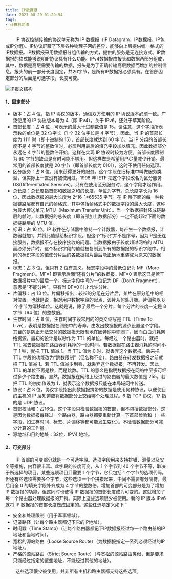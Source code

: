 ```yaml
---
title: IP数据报
date: 2023-08-29 01:29:54
tags:
- 计算机网络
---
```


&ensp;&ensp;&ensp;&ensp; IP 协议控制传输的协议单元称为 IP 数据报（IP Datagram，IP数据报、IP包或IP分组）。IP协议屏蔽了下层各种物理子网的差异，能够向上层提供统一格式的IP数据报。lP数据报采用数据报分组传输的方式，提供的服务是无连接方式。IP数据报的格式能够说明lP协议具有什么功能。IPv4数据报由报头和数据两部分组成，其中，数据是高层需要传输的数据，报头是为了正确传输高层数据而增加的控制信息。报头的前一部分长度固定，共20字节，是所有IP数据报必须具有。在首部固定部分的后面是可选字段，长度可变。


<!-- ![IP报文结构](https://github.com/3546514206/ImageHost.Github.IO/blob/main/%E5%9F%BA%E6%9C%AC%E5%8A%9F/%E8%AE%A1%E7%AE%97%E6%9C%BA%E7%BD%91%E7%BB%9C/IP%E6%95%B0%E6%8D%AE%E6%8A%A5/IP%E6%8A%A5%E6%96%87%E7%BB%93%E6%9E%84.png?raw=true) -->


![IP报文结构](/pic/基本功/计算机网络/IP数据报/IP报文结构.png)

#### __1、固定部分__

* 版本：占 4 位，指 IP 协议的版本。通信双方使用的 IP 协议版本必须一致。广泛使用的 IP 协议版本号为 4（即 IPv4）。关于 IPv6，还处于草案阶段。
* 首部长度：占 4 位，可表示的最大十进制数值是 15。请注意，这个字段所表示数的单位是 32 位字长（1 个 32 位字长是 4 字节），因此，当 IP 的首部长度为 1111 时（即十进制的 15），首部长度就达到 60 字节。当 IP 分组的首部长度不是 4 字节的整数倍时，必须利用最后的填充字段加以填充。因此数据部分永远在 4 字节的整数倍开始，这样在实现 IP 协议时较为方便。首部长度限制为 60 字节的缺点是有时可能不够用。但这样做是希望用户尽量减少开销。最常用的首部长度就是 20 字节（即首部长度为 0101），这时不使用任何选项。
* 区分服务：占 8 位，用来获得更好的服务。这个字段在旧标准中叫做服务类型，但实际上一直没有被使用过。1998 年 IETF 把这个字段改名为区分服务DS(Differentiated Services)。只有在使用区分服务时，这个字段才起作用。
* 总长度：总长度指首部和数据之和的长度，单位为字节。总长度字长为 16 位，因此数据报的最大长度为 2^16-1=65535 字节。在 IP 层下面的每一种数据链路层都有自己的帧格式，其中包括帧格式中的数据字段的最大长度，这称为最大传送单元 MTU（Maximum Transfer Unit）。当一个数据报封装成链路层的帧时，此数据报的总长度（即首部加上数据部分）一定不能超过下面的数据链路层的 MTU 值。
* 标识：占 16 位。IP 软件在存储器中维持一个计数器，每产生一个数据报，计数器就加1，并将此值赋给标识字段。但这个“标识”并不是序号，因为IP是无连接服务，数据报不存在按序接收的问题。当数据报由于长度超过网络的 MTU 而必须分片时，这个标识字段的值就被复制到所有的数据报的标识字段中。相同的标识字段的值使分片后的各数据报片最后能正确地重装成为原来的数据报。
* 标志：占 3 位，但只有 2 位有意义。标志字段中的最低位记为 MF（More Fragment）。MF=1 即表示后面“还有分片”的数据报。MF=0 表示这已是若干数据报片中的最后一个。标志字段中间的一位记为 DF（Don’t Fragment），意思是“不能分片”。只有当 DF=0 时才允许分片。
* 片偏移：占 13 位。片偏移指出：较长的分组在分片后，某片在原分组中的相对位置。也就是说，相对用户数据字段的起点，该片从何处开始。片偏移以 8  个字节为偏移单位。这就是说，除了最后一个分片，每个分片的长度一定是 8 字节（64 位）的整数倍。
* 生存时间：占 8 位，生存时间字段常用的的英文缩写是 TTL（Time To Live），表明是数据报在网络中的寿命。由发出数据报的源点设置这个字段。其目的是防止无法交付的数据报无限制地在因特网中兜圈子，因而白白消耗网络资源。最初的设计是以秒作为 TTL 的单位。每经过一个路由器时，就把 TTL 减去数据报在路由器消耗掉的一段时间。若数据报在路由器消耗的时间小于 1 秒，就把 TTL 值减 1。当 TTL 值为 0 时，就丢弃这个数据报。后来把 TTL 字段的功能改为“跳数限制”（但名称不变）。路由器在转发数据报之前就把 TTL 值减 1。若 TTL 值减少到零，就丢弃这个数据报，不再转发。因此，TTL 的单位不再是秒，而是跳数。TTL 的意义是指明数据报在网络中至多可经过多少个路由器。显然，数据报在网络上经过的路由器的最大数值是 255。若把 TTL 的初始值设为 1，就表示这个数据报只能在本局域网中传送。
* 协议：占 8 位，协议字段指出此数据报携带的数据是使用何种协议，以便使目的主机的 IP 层知道应将数据部分上交给哪个处理过程。6 指 TCP 协议，17 指的是 UDP 协议。
* 首部校验和：占16位。这个字段只检验数据报的首部，但不包括数据部分。这是因为数据报每经过一个路由器，路由器都要重新计算一下首部检验和（一些字段，如生存时间、标志、片偏移等都可能发生变化）。不检验数据部分可减少计算的工作量。
* 源地址和目的地址：32位，IPV4 地址。

#### __2、可变部分__

&ensp;&ensp;&ensp;&ensp; IP 首部的可变部分就是一个可选字段。选项字段用来支持排错、测量以及安全等措施，内容很丰富。此字段的长度可变，从 1 个字节到 40 个字节不等，取决于所选择的项目。某些选项项目只需要 1 个字节，它只包括 1 个字节的选项代码。但还有些选项需要多个字节，这些选项一个个拼接起来，中间不需要有分隔符，最后用全 0 的填充字段补齐成为 4 字节的整数倍。增加首部的可变部分是为了增加 IP 数据报的功能，但这同时也使得 IP 数据报的首部长度成为可变的。这就增加了每一个路由器处理数据报的开销。实际上这些选项很少被使用。新的 IP 版本 IPv6 就将 IP 数据报的首部长度做成固定的。这些任选项定义如下：
* 安全和处理限制（用于军事领域）。
* 记录路径（让每个路由器都记下它的IP地址）。
* 时间戳（Time Stamp）（让每个路由器都记下IP数据报经过每一个路由器的IP地址和当地时间）。
* 宽松的源站路由（Loose Source Route）（为数据报指定一系列必须经过的IP地址）。
* 严格的源站路由（Strict Source Route）（与宽松的源站路由类似，但是要求只能经过指定的这些地址，不能经过其他的地址）。

&ensp;&ensp;&ensp;&ensp; 这些选项很少被使用，并非所有主机和路由器都支持这些选项。
